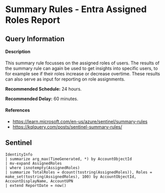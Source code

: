# Summary Rules - Entra Assigned Roles Report

## Query Information

#### Description
This summary rule focusses on the assigned roles of users. The results of the summary rule can again be used to get insights into specific users, to for example see if their roles increase or decrease overtime. These results can also serve as input for reporting on role assignments.

**Recommended Schedule:** 24 hours.

**Recommended Delay:** 60 minutes.
#### References
- https://learn.microsoft.com/en-us/azure/sentinel/summary-rules
- https://kqlquery.com/posts/sentinel-summary-rules/

## Sentinel
```KQL
IdentityInfo
| summarize arg_max(TimeGenerated, *) by AccountObjectId
| mv-expand AssignedRoles
| where isnotempty(AssignedRoles)
| summarize TotalRoles = dcount(tostring(AssignedRoles)), Roles = make_set(tostring(AssignedRoles), 100) by AccountObjectId, AccountDisplayName, AccountUPN
| extend ReportDate = now()
```
